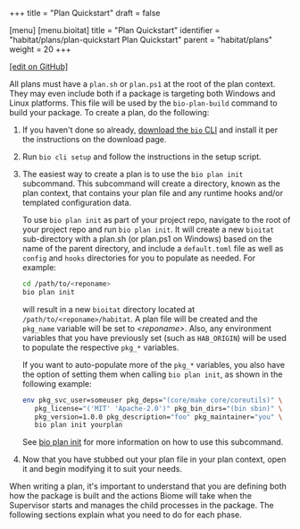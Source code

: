+++
title = "Plan Quickstart"
draft = false

[menu]
  [menu.bioitat]
    title = "Plan Quickstart"
    identifier = "habitat/plans/plan-quickstart Plan Quickstart"
    parent = "habitat/plans"
    weight = 20
+++

[\[edit on GitHub\]](https://github.com/habitat-sh/habitat/blob/master/components/docs-chef-io/content/habitat/plan-quickstart.md)

All plans must have a `plan.sh` or `plan.ps1` at the root of the plan context. They may even include both if a package is targeting both Windows and Linux platforms. This file will be used by the `bio-plan-build` command to build your package. To create a plan, do the following:

1. If you haven't done so already, [download the `bio` CLI](/docs/install-habitat/) and install it per the instructions on the download page.

2. Run `bio cli setup` and follow the instructions in the setup script.

3. The easiest way to create a plan is to use the `bio plan init` subcommand. This subcommand will create a directory, known as the plan context, that contains your plan file and any runtime hooks and/or templated configuration data.

    To use `bio plan init` as part of your project repo, navigate to the root of your project repo and run `bio plan init`. It will create a new `bioitat` sub-directory with a plan.sh (or plan.ps1 on Windows) based on the name of the parent directory, and include a `default.toml` file as well as `config` and `hooks` directories for you to populate as needed. For example:

    ```bash
    cd /path/to/<reponame>
    bio plan init
    ```

    will result in a new `bioitat` directory located at `/path/to/<reponame>/habitat`. A plan file will be created and the `pkg_name` variable will be set to _\<reponame\>_. Also, any environment variables that you have previously set (such as `HAB_ORIGIN`) will be used to populate the respective `pkg_*` variables.

    If you want to auto-populate more of the `pkg_*` variables, you also have the option of setting them when calling `bio plan init`, as shown in the following example:

    ```bash
    env pkg_svc_user=someuser pkg_deps="(core/make core/coreutils)" \
       pkg_license="('MIT' 'Apache-2.0')" pkg_bin_dirs="(bin sbin)" \
       pkg_version=1.0.0 pkg_description="foo" pkg_maintainer="you" \
       bio plan init yourplan
    ```

     See [bio plan init](/docs/habitat-cli#bio-plan-init) for more information on how to use this subcommand.

4. Now that you have stubbed out your plan file in your plan context, open it and begin modifying it to suit your needs.

When writing a plan, it's important to understand that you are defining both how the package is built and the actions Biome will take when the Supervisor starts and manages the child processes in the package. The following sections explain what you need to do for each phase.

